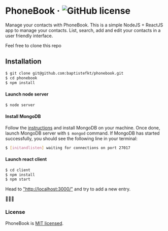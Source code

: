 # PhoneBook &middot; ![GitHub license](https://img.shields.io/badge/license-MIT-blue.svg)

Manage your contacts with PhoneBook. This is a simple NodeJS + ReactJS app to manage your contacts. List, search, add and edit your contacts in a user friendly interface.

Feel free to clone this repo 

## Installation

```sh
$ git clone git@github.com:baptistefkt/phonebook.git
$ cd phonebook
$ npm install
```

#### Launch node server

```sh
$ node server
```

#### Install MongoDB

Follow the [instructions](https://docs.mongodb.com/guides/server/install/) and install MongoDB on your machine. 
Once done, launch MongoDB server with `$ mongod` command.
If MongoDB has started successfully, you should see the following line in your terminal: 

```sh
$ [initandlisten] waiting for connections on port 27017
```


#### Launch react client

```sh
$ cd client
$ npm install
$ npm start
```

Head to ["http://localhost:3000/"](http://localhost:3000/) and try to add a new entry.

🚀🚀🚀


### License

PhoneBook is [MIT licensed](./LICENSE).
